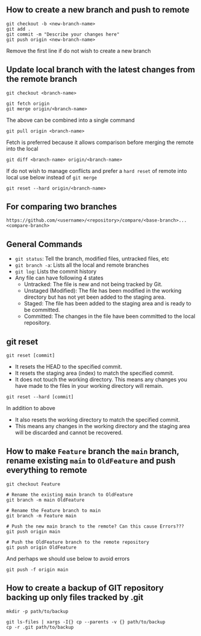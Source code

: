 ## How to create a new branch and push to remote
```
git checkout -b <new-branch-name>
git add .
git commit -m "Describe your changes here"
git push origin <new-branch-name>
```
Remove the first line if do not wish to create a new branch

## Update local branch with the latest changes from the remote branch
```
git checkout <branch-name>
```
```
git fetch origin
git merge origin/<branch-name>
```
The above can be combined into a single command
```
git pull origin <branch-name>
```
Fetch is preferred because it allows comparison before merging the remote into the local
```
git diff <branch-name> origin/<branch-name>
```
If do not wish to manage conflicts and prefer a `hard reset` of remote into local use below instead of `git merge`
```
git reset --hard origin/<branch-name>
```


## For comparing two branches
```
https://github.com/<username>/<repository>/compare/<base-branch>...<compare-branch>
```


## General Commands
- `git status`: Tell the branch, modified files, untracked files, etc
- `git branch -a`: Lists all the local and remote branches
- `git log`: Lists the commit history
- Any file can have following 4 states
  - Untracked: The file is new and not being tracked by Git.
  - Unstaged (Modified): The file has been modified in the working directory but has not yet been added to the staging area.
  - Staged: The file has been added to the staging area and is ready to be committed.
  - Committed: The changes in the file have been committed to the local repository.
 
## git reset
```
git reset [commit]
```
- It resets the HEAD to the specified commit.
- It resets the staging area (index) to match the specified commit.
- It does not touch the working directory. This means any changes you have made to the files in your working directory will remain.

```
git reset --hard [commit]
```
In addition to above
- It also resets the working directory to match the specified commit.
- This means any changes in the working directory and the staging area will be discarded and cannot be recovered.

## How to make `Feature` branch the `main` branch, rename existing `main` to `OldFeature` and push everything to remote 
```
git checkout Feature

# Rename the existing main branch to OldFeature
git branch -m main OldFeature

# Rename the Feature branch to main
git branch -m Feature main

# Push the new main branch to the remote? Can this cause Errors???
git push origin main

# Push the OldFeature branch to the remote repository
git push origin OldFeature

```
And perhaps we should use below to avoid errors
```
git push -f origin main
```

## How to create a backup of GIT repository backing up only files tracked by .git
```
mkdir -p path/to/backup
```
```
git ls-files | xargs -I{} cp --parents -v {} path/to/backup
cp -r .git path/to/backup
```

